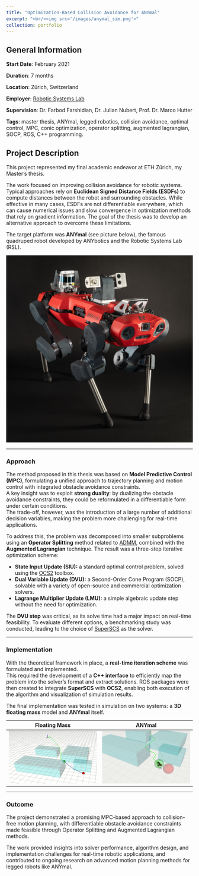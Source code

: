 ```yaml
---
title: "Optimization-Based Collision Avoidance for ANYmal"
excerpt: "<br/><img src='/images/anymal_sim.png'>"
collection: portfolio
---
```


## General Information

**Start Date**: February 2021

**Duration**: 7 months

**Location**: Zürich, Switzerland

**Employer**: [Robotic Systems Lab](https://rsl.ethz.ch/)

**Supervision**: Dr. Farbod Farshidian, Dr. Julian Nubert, Prof. Dr. Marco Hutter

**Tags**: master thesis, ANYmal, legged robotics, collision avoidance, optimal control, MPC, conic optimization, operator splitting, augmented lagrangian, SOCP, ROS, C++ programming.

## Project Description

This project represented my final academic endeavor at ETH Zürich, my Master’s thesis.  

The work focused on improving collision avoidance for robotic systems. Typical approaches rely on **Euclidean Signed Distance Fields (ESDFs)** to compute distances between the robot and surrounding obstacles. While effective in many cases, ESDFs are not differentiable everywhere, which can cause numerical issues and slow convergence in optimization methods that rely on gradient information. The goal of the thesis was to develop an alternative approach to overcome these limitations.  

The target platform was **ANYmal** (see picture below), the famous quadruped robot developed by ANYbotics and the Robotic Systems Lab (RSL).  

![ANYmal](/images/anymal_.png)

---

### Approach

The method proposed in this thesis was based on **Model Predictive Control (MPC)**, formulating a unified approach to trajectory planning and motion control with integrated obstacle avoidance constraints.  
A key insight was to exploit **strong duality**: by dualizing the obstacle avoidance constraints, they could be reformulated in a differentiable form under certain conditions.  
The trade-off, however, was the introduction of a large number of additional decision variables, making the problem more challenging for real-time applications.  

To address this, the problem was decomposed into smaller subproblems using an **Operator Splitting** method related to [ADMM](https://stanford.edu/~boyd/admm.html), combined with the **Augmented Lagrangian** technique. The result was a three-step iterative optimization scheme:  

- **State Input Update (SIU):** a standard optimal control problem, solved using the [OCS2](https://leggedrobotics.github.io/ocs2/) toolbox.  
- **Dual Variable Update (DVU):** a Second-Order Cone Program (SOCP), solvable with a variety of open-source and commercial optimization solvers.  
- **Lagrange Multiplier Update (LMU):** a simple algebraic update step without the need for optimization.  

The **DVU step** was critical, as its solve time had a major impact on real-time feasibility. To evaluate different options, a benchmarking study was conducted, leading to the choice of [SuperSCS](https://github.com/kul-optec/superscs) as the solver.  

---

### Implementation

With the theoretical framework in place, a **real-time iteration scheme** was formulated and implemented.  
This required the development of a **C++ interface** to efficiently map the problem into the solver’s format and extract solutions. ROS packages were then created to integrate **SuperSCS** with **OCS2**, enabling both execution of the algorithm and visualization of simulation results.  

The final implementation was tested in simulation on two systems: a **3D floating mass** model and **ANYmal** itself.  

Floating Mass             |  ANYmal  
:-------------------------:|:-------------------------:  
![3D Floating Mass Simulation](/images/mass_.png) | ![ANYmal Simulation](/images/anymal_sim_.png)  

---

### Outcome

The project demonstrated a promising MPC-based approach to collision-free motion planning, with differentiable obstacle avoidance constraints made feasible through Operator Splitting and Augmented Lagrangian methods.  

The work provided insights into solver performance, algorithm design, and implementation challenges for real-time robotic applications, and contributed to ongoing research on advanced motion planning methods for legged robots like ANYmal.  


